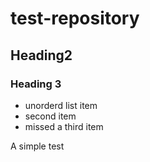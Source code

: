 test-repository
===============

Heading2
--------

### Heading 3

  * unorderd list item
  * second item
  * missed a third item

A simple test
